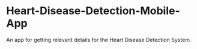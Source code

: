 # Heart-Disease-Detection-Mobile-App
An app for getting relevant details for the Heart Disease Detection System.
